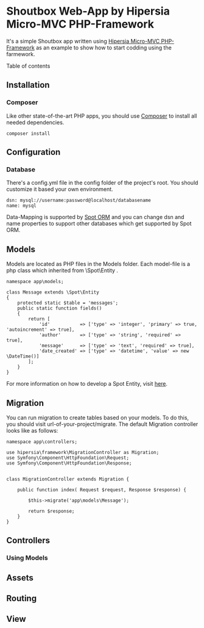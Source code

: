# Shoutbox Web-App by Hipersia Micro-MVC PHP-Framework

It's a simple Shoutbox app written using [Hipersia Micro-MVC PHP-Framework](https://github.com/Amirhb/hipersia "Hipersia Micro-MVC PHP-Framework") as an example to show how to start codding using the farmework.

Table of contents

## Installation

### Composer
Like other state-of-the-art PHP apps, you should use [Composer](https://getcomposer.org/download/ "Composer") to install all needed dependencies.
```
composer install
```
## Configuration
### Database
There's a config.yml file in the config folder of the project's root. You should customize it based your own environment.
```
dsn: mysql://username:password@localhost/databasename
name: mysql
```
Data-Mapping is supported by [Spot ORM](http://phpdatamapper.com "Spot ORM") and you can change dsn and name properties to support other databases which get supported by Spot ORM.
## Models
Models are located as PHP files in the Models folder. Each model-file is a php class which inherited from \Spot\Entity .
```
namespace app\models;

class Message extends \Spot\Entity
{
    protected static $table = 'messages';
    public static function fields()
    {
        return [
            'id'           => ['type' => 'integer', 'primary' => true, 'autoincrement' => true],
            'author'       => ['type' => 'string', 'required' => true],
            'message'      => ['type' => 'text', 'required' => true],
            'date_created' => ['type' => 'datetime', 'value' => new \DateTime()]
        ];
    }
}
```
For more information on how to develop a Spot Entity, visit [here](http://phpdatamapper.com/docs/entities/ "Working With Entities").
## Migration
You can run migration to create tables based on your models. To do this, you should visit url-of-your-project/migrate.
The default Migration controller looks like as follows:
```
namespace app\controllers;

use hipersia\framework\MigrationController as Migration;
use Symfony\Component\HttpFoundation\Request;
use Symfony\Component\HttpFoundation\Response;


class MigrationController extends Migration {

    public function index( Request $request, Response $response) {

        $this->migrate('app\models\Message');

        return $response;
    }
}
```
## Controllers

### Using Models
## Assets
## Routing
## View